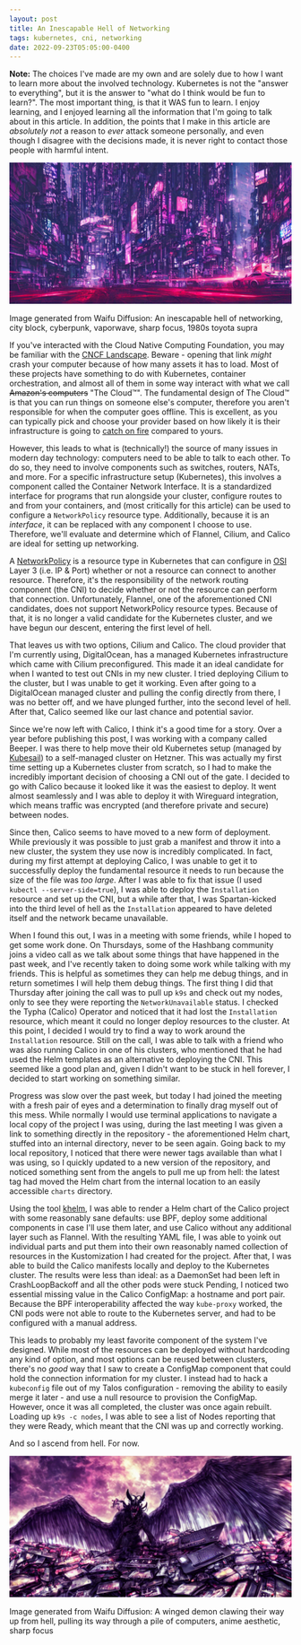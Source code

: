 ```yaml
---
layout: post
title: An Inescapable Hell of Networking
tags: kubernetes, cni, networking
date: 2022-09-23T05:05:00-0400
---
```

**Note:** The choices I've made are my own and are solely due to how I want to
learn more about the involved technology. Kubernetes is not the "answer to
everything", but it is the answer to "what do I think would be fun to learn?".
The most important thing, is that it WAS fun to learn. I enjoy learning, and I
enjoyed learning all the information that I'm going to talk about in this
article. In addition, the points that I make in this article are *absolutely
not* a reason to *ever* attack someone personally, and even though I
disagree with the decisions made, it is never right to contact those people
with harmful intent.

![An inescapable hell of networking, city block, cyberpunk, vaporwave, sharp focus, 1980s toyota supra](/assets/images/2022/09/an-inescapable-hell-of-networking-hero.png)

Image generated from Waifu Diffusion: An inescapable hell of networking, city
block, cyberpunk, vaporwave, sharp focus, 1980s toyota supra

If you've interacted with the Cloud Native Computing Foundation, you may be
familiar with the [CNCF Landscape]. Beware - opening that link *might* crash
your computer because of how many assets it has to load. Most of these projects
have something to do with Kubernetes, container orchestration, and almost all
of them in some way interact with what we call ~~Amazon's computers~~ "The
Cloud&trade;". The fundamental design of The Cloud&trade; is that you can run
things on someone else's computer, therefore you aren't responsible for when
the computer goes offline. This is excellent, as you can typically pick and
choose your provider based on how likely it is their infrastructure is going to
[catch on fire] compared to yours.

However, this leads to what is (technically!) the source of many issues in
modern day technology: computers need to be able to talk to each other. To do
so, they need to involve components such as switches, routers, NATs, and more.
For a specific infrastructure setup (Kubernetes), this involves a component
called the Container Network Interface. It is a standardized interface for
programs that run alongside your cluster, configure routes to and from your
containers, and (most critically for this article) can be used to configure a
`NetworkPolicy` resource type. Additionally, because it is an *interface*, it
can be replaced with any component I choose to use. Therefore, we'll evaluate
and determine which of Flannel, Cilium, and Calico are ideal for setting up
networking.

A [NetworkPolicy] is a resource type in Kubernetes that can configure in [OSI]
Layer 3 (i.e. IP & Port) whether or not a resource can connect to another
resource. Therefore, it's the responsibility of the network routing component
(the CNI) to decide whether or not the resource can perform that connection.
Unfortunately, Flannel, one of the aforementioned CNI candidates, does not
support NetworkPolicy resource types. Because of that, it is no longer a valid
candidate for the Kubernetes cluster, and we have begun our descent, entering
the first level of hell.

That leaves us with two options, Cilium and Calico. The cloud provider that I'm
currently using, DigitalOcean, has a managed Kubernetes infrastructure which
came with Cilium preconfigured. This made it an ideal candidate for when I
wanted to test out CNIs in my new cluster. I tried deploying Cilium to the
cluster, but I was unable to get it working. Even after going to a DigitalOcean
managed cluster and pulling the config directly from there, I was no better
off, and we have plunged further, into the second level of hell. After that,
Calico seemed like our last chance and potential savior.

Since we're now left with Calico, I think it's a good time for a story. Over
a year before publishing this post, I was working with a company called Beeper.
I was there to help move their old Kubernetes setup (managed by [Kubesail]) to
a self-managed cluster on Hetzner. This was actually my first time setting up a
Kubernetes cluster from scratch, so I had to make the incredibly important
decision of choosing a CNI out of the gate. I decided to go with Calico because
it looked like it was the easiest to deploy. It went almost seamlessly and I
was able to deploy it with Wireguard integration, which means traffic was
encrypted (and therefore private and secure) between nodes.

Since then, Calico seems to have moved to a new form of deployment.  While
previously it was possible to just grab a manifest and throw it into a new
cluster, the system they use now is incredibly complicated. In fact, during my
first attempt at deploying Calico, I was unable to get it to successfully
deploy the fundamental resource it needs to run because the size of the file
was *too large*. After I was able to fix that issue (I used `kubectl
--server-side=true`), I was able to deploy the `Installation` resource and set
up the CNI, but a while after that, I was Spartan-kicked into the third level
of hell as the `Installation` appeared to have deleted itself and the network
became unavailable.

When I found this out, I was in a meeting with some friends, while I hoped to
get some work done. On Thursdays, some of the Hashbang community joins a video
call as we talk about some things that have happened in the past week, and I've
recently taken to doing some work while talking with my friends. This is
helpful as sometimes they can help me debug things, and in return sometimes I
will help them debug things. The first thing I did that Thursday after joining
the call was to pull up `k9s` and check out my nodes, only to see they were
reporting the `NetworkUnavailable` status. I checked the Typha (Calico)
Operator and noticed that it had lost the `Installation` resource, which meant
it could no longer deploy resources to the cluster. At this point, I decided I
would try to find a way to work around the `Installation` resource. Still on
the call, I was able to talk with a friend who was also running Calico in one
of his clusters, who mentioned that he had used the Helm templates as an
alternative to deploying the CNI. This seemed like a good plan and, given I
didn't want to be stuck in hell forever, I decided to start working on
something similar.

Progress was slow over the past week, but today I had joined the meeting
with a fresh pair of eyes and a determination to finally drag myself out of
this mess. While normally I would use terminal applications to navigate a local
copy of the project I was using, during the last meeting I was given a link to
something directly in the repository - the aforementioned Helm chart, stuffed
into an internal directory, never to be seen again. Going back to my local
repository, I noticed that there were newer tags available than what I was
using, so I quickly updated to a new version of the repository, and noticed
something sent from the angels to pull me up from hell: the latest tag had
moved the Helm chart from the internal location to an easily accessible
`charts` directory.

Using the tool [khelm], I was able to render a Helm chart of the Calico project
with some reasonably sane defaults: use BPF, deploy some additional components
in case I'll use them later, and use Calico without any additional layer such
as Flannel. With the resulting YAML file, I was able to yoink out individual
parts and put them into their own reasonably named collection of resources in
the Kustomization I had created for the project. After that, I was able to
build the Calico manifests locally and deploy to the Kubernetes cluster. The
results were less than ideal: as a DaemonSet had been left in CrashLoopBackoff
and all the other pods were stuck Pending, I noticed two essential missing
value in the Calico ConfigMap: a hostname and port pair. Because the BPF
interoperability affected the way `kube-proxy` worked, the CNI pods were not
able to route to the Kubernetes server, and had to be configured with a manual
address.

This leads to probably my least favorite component of the system I've designed.
While most of the resources can be deployed without hardcoding any kind of
option, and most options can be reused between clusters, there's no *good* way
that I saw to create a ConfigMap component that could hold the connection
information for my cluster. I instead had to hack a `kubeconfig` file out of my
Talos configuration - removing the ability to easily merge it later - and use a
null resource to provision the ConfigMap. However, once it was all completed,
the cluster was once again rebuilt. Loading up `k9s -c nodes`, I was able to
see a list of Nodes reporting that they were Ready, which meant that the CNI
was up and correctly working.

And so I ascend from hell. For now.

![A winged demon clawing their way up from hell, pulling its way through a pile of computers, anime aesthetic, sharp focus](/assets/images/2022/09/clawing-up-from-hell-footer.png)

Image generated from Waifu Diffusion: A winged demon clawing their way up from
hell, pulling its way through a pile of computers, anime aesthetic, sharp focus

[CNCF Landscape]: https://landscape.cncf.io/
[catch on fire]: https://www.reuters.com/article/us-france-ovh-fire/-idUSKBN2B20NU
[NetworkPolicy]: https://kubernetes.io/docs/concepts/services-networking/network-policies/
[OSI]: https://en.wikipedia.org/wiki/OSI_model
[Kubesail]: https://kubesail.com/
[khelm]: https://github.com/mgoltzsche/khelm
